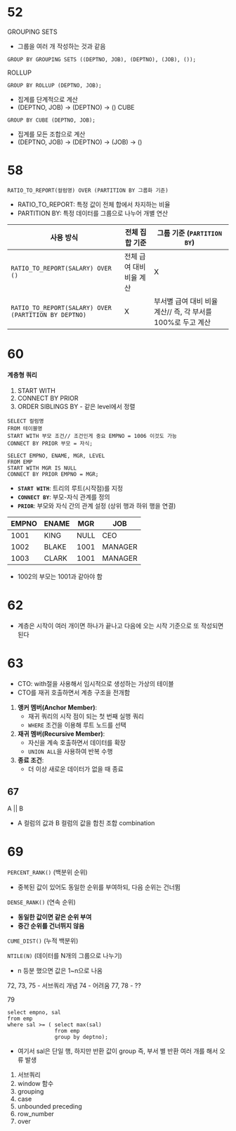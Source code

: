 # 52 
GROUPING SETS
- 그룹을 여러 개 작성하는 것과 같음
```
GROUP BY GROUPING SETS ((DEPTNO, JOB), (DEPTNO), (JOB), ());
```

ROLLUP
```
GROUP BY ROLLUP (DEPTNO, JOB);
```
- 집계를 단계적으로 계산
- (DEPTNO, JOB) -> (DEPTNO) -> ()
CUBE
```
GROUP BY CUBE (DEPTNO, JOB);
```
- 집계를 모든 조합으로 계산
- (DEPTNO, JOB) -> (DEPTNO) -> (JOB) -> ()

# 58
```
RATIO_TO_REPORT(컬럼명) OVER (PARTITION BY 그룹화 기준)
```

- RATIO_TO_REPORT: 특정 값이 전체 합에서 차지하는 비율
- PARTITION BY: 특정 데이터를 그룹으로 나누어 개별 연산

| 사용 방식                                                | 전체 집합 기준       | 그룹 기준 (`PARTITION BY`)                 |
| ---------------------------------------------------- | -------------- | -------------------------------------- |
| `RATIO_TO_REPORT(SALARY) OVER ()`                    | 전체 급여 대비 비율 계산 | X                                      |
| `RATIO_TO_REPORT(SALARY) OVER (PARTITION BY DEPTNO)` | X              | 부서별 급여 대비 비율 계산// 즉, 각 부서를 100%로 두고 계산 |
# 60
#### 계층형 쿼리
1.  START WITH
2.  CONNECT BY PRIOR
3.  ORDER SIBLINGS BY - 같은 level에서 정렬

```
SELECT 컬럼명
FROM 테이블명
START WITH 부모 조건// 조건인게 중요 EMPNO = 1006 이것도 가능                    
CONNECT BY PRIOR 부모 = 자식;

SELECT EMPNO, ENAME, MGR, LEVEL 
FROM EMP 
START WITH MGR IS NULL 
CONNECT BY PRIOR EMPNO = MGR;
```
- **`START WITH`**: 트리의 루트(시작점)를 지정
- **`CONNECT BY`**: 부모-자식 관계를 정의
- **`PRIOR`**: 부모와 자식 간의 관계 설정 (상위 행과 하위 행을 연결)

| EMPNO | ENAME | MGR  | JOB      |
| ----- | ----- | ---- | -------- |
| 1001  | KING  | NULL | CEO      |
| 1002  | BLAKE | 1001 | MANAGER  |
| 1003  | CLARK | 1001 | MANAGER  |
- 1002의 부모는 1001과 같아야 함

# 62
- 계층은 시작이 여러 개이면 하나가 끝나고 다음에 오는 시작 기준으로 또 작성되면 된다

# 63

- CTO: with절을 사용해서 임시적으로 생성하는 가상의 테이블  
- CTO를 재귀 호출하면서 계층 구조을 전개함
1. **앵커 멤버(Anchor Member)**:
    - 재귀 쿼리의 시작 점이 되는 첫 번째 실행 쿼리
    - `WHERE` 조건을 이용해 루트 노드를 선택
2. **재귀 멤버(Recursive Member)**:
    - 자신을 계속 호출하면서 데이터를 확장
    - `UNION ALL`을 사용하여 반복 수행
3. **종료 조건**:
    - 더 이상 새로운 데이터가 없을 때 종료

## 67
A || B
- A 컬럼의 값과 B 컬럼의  값을 합친 조합 combination


# 69

 `PERCENT_RANK()` (백분위 순위)
- 중복된 값이 있어도 동일한 순위를 부여하되, 다음 순위는 건너뜀

`DENSE_RANK()` (연속 순위)
- **동일한 값이면 같은 순위 부여**
- **중간 순위를 건너뛰지 않음**

`CUME_DIST()` (누적 백분위)

`NTILE(N)` (데이터를 N개의 그룹으로 나누기)
- n 등분 했으면 값은 1~n으로 나옴

72, 73, 75 - 서브쿼리 개념
74 - 어려움
77, 78 - ??

79
```
select empno, sal
from emp
where sal >= ( select max(sal)
			   from emp
			   group by deptno);
```
- 여기서 sal은 단일 행, 하지만 반환 값이 group 즉, 부서 별 반환 여러 개를 해서 오류 발생

1. 서브쿼리
2. window 함수
3. grouping
4. case
5. unbounded preceding
6. row_number
7. over

